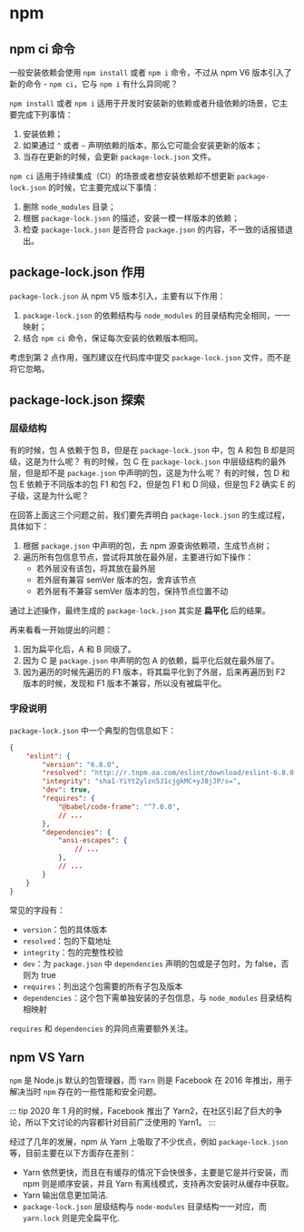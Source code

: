 # npm

## npm ci 命令

一般安装依赖会使用 `npm install` 或者 `npm i` 命令，不过从 npm V6 版本引入了新的命令 - `npm ci`，它与 `npm i` 有什么异同呢？

`npm install` 或者 `npm i` 适用于开发时安装新的依赖或者升级依赖的场景，它主要完成下列事情：

1. 安装依赖；
2. 如果通过 `^` 或者 `~` 声明依赖的版本，那么它可能会安装更新的版本；
3. 当存在更新的时候，会更新 `package-lock.json` 文件。

`npm ci` 适用于持续集成（CI）的场景或者想安装依赖却不想更新 `package-lock.json` 的时候，它主要完成以下事情：

1. 删除 `node_modules` 目录；
2. 根据 `package-lock.json` 的描述，安装一模一样版本的依赖；
3. 检查 `package-lock.json` 是否符合 `package.json` 的内容，不一致的话报错退出。

## package-lock.json 作用

`package-lock.json` 从 npm V5 版本引入，主要有以下作用：

1. `package-lock.json` 的依赖结构与 `node_modules` 的目录结构完全相同，一一映射；
2. 结合 `npm ci` 命令，保证每次安装的依赖版本相同。

考虑到第 2 点作用，强烈建议在代码库中提交 `package-lock.json` 文件，而不是将它忽略。

## package-lock.json 探索

### 层级结构

有的时候，包 A 依赖于包 B，但是在 `package-lock.json` 中，包 A 和包 B 却是同级，这是为什么呢？
有的时候，包 C 在 `package-lock.json` 中层级结构的最外层，但是却不是 `package.json` 中声明的包，这是为什么呢？
有的时候，包 D 和包 E 依赖于不同版本的包 F1 和包 F2，但是包 F1 和 D 同级，但是包 F2 确实 E 的子级，这是为什么呢？

在回答上面这三个问题之前，我们要先弄明白 `package-lock.json` 的生成过程，具体如下：

1. 根据 `package.json` 中声明的包，去 npm 源查询依赖项，生成节点树；
2. 遍历所有包信息节点，尝试将其放在最外层，主要进行如下操作：
    - 若外层没有该包，将其放在最外层
    - 若外层有兼容 semVer 版本的包，舍弃该节点
    - 若外层有不兼容 semVer 版本的包，保持节点位置不动

通过上述操作，最终生成的 `package-lock.json` 其实是 **扁平化** 后的结果。

再来看看一开始提出的问题：

1. 因为扁平化后，A 和 B 同级了。
2. 因为 C 是 `package.json` 中声明的包 A 的依赖，扁平化后就在最外层了。
3. 因为遍历的时候先遍历的 F1 版本，将其扁平化到了外层，后来再遍历到 F2 版本的时候，发现和 F1 版本不兼容，所以没有被扁平化。


### 字段说明

`package-lock.json` 中一个典型的包信息如下：

``` json
{
    "eslint": {
        "version": "6.8.0",
        "resolved": "http://r.tnpm.oa.com/eslint/download/eslint-6.8.0.tgz",
        "integrity": "sha1-YiYtZylzn5J1cjgkMC+yJ8jJP/s=",
        "dev": true,
        "requires": {
            "@babel/code-frame": "^7.0.0",
            // ...
        },
        "dependencies": {
            "ansi-escapes": {
                // ...
            },
            // ...
        }
    }
}
```

常见的字段有：

- `version`：包的具体版本
- `resolved`：包的下载地址
- `integrity`：包的完整性校验
- `dev`：为 `package.json` 中 `dependencies` 声明的包或是子包时，为 false，否则为 true
- `requires`：列出这个包需要的所有子包及版本
- `dependencies`：这个包下需单独安装的子包信息，与 `node_modules` 目录结构相映射

`requires` 和 `dependencies` 的异同点需要额外关注。

## npm VS Yarn

`npm` 是 Node.js 默认的包管理器，而 `Yarn` 则是 Facebook 在 2016 年推出，用于解决当时 `npm` 存在的一些性能和安全问题。

::: tip
2020 年 1 月的时候，Facebook 推出了 Yarn2，在社区引起了巨大的争论，所以下文讨论的内容都针对目前广泛使用的 Yarn1。
:::

经过了几年的发展，npm 从 Yarn 上吸取了不少优点，例如 `package-lock.json` 等，目前主要在以下方面存在差别：

- Yarn 依然更快，而且在有缓存的情况下会快很多，主要是它是并行安装，而 npm 则是顺序安装，并且 Yarn 有离线模式，支持再次安装时从缓存中获取。
- Yarn 输出信息更加简洁.
- `package-lock.json` 层级结构与 `node-modules` 目录结构一一对应，而 `yarn.lock` 则是完全扁平化.


<Vssue title="npm" />
